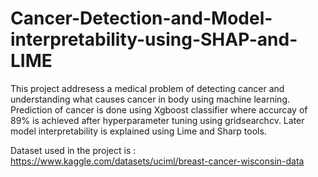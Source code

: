 # Cancer-Detection-and-Model-interpretability-using-SHAP-and-LIME
This project addresess a medical problem of detecting cancer and understanding what causes cancer in body using machine learning.
Prediction of cancer is done using Xgboost classifier where accurcay of 89% is achieved after hyperparameter tuning using gridsearchcv. Later model interpretability is explained using Lime and Sharp tools. 

Dataset used in the project is : https://www.kaggle.com/datasets/uciml/breast-cancer-wisconsin-data
